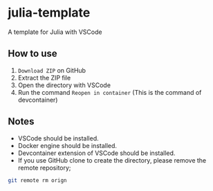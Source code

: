 # julia-template

A template for Julia with VSCode

## How to use

1. `Download ZIP` on GitHub
2. Extract the ZIP file
3. Open the directory with VSCode
4. Run the command `Reopen in container` (This is the command of devcontainer)

## Notes

- VSCode should be installed.
- Docker engine should be installed.
- Devcontainer extension of VSCode should be installed.
- If you use GitHub clone to create the directory, please remove the remote repository;
```sh
git remote rm orign
```

